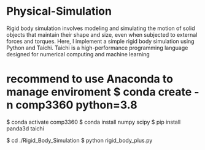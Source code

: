 # Physical-Simulation

Rigid body simulation involves modeling and simulating the motion of solid objects that maintain their shape and size, even when subjected to external forces and torques. Here, I implement a simple rigid body simulation using Python and Taichi. Taichi is a high-performance programming language designed for numerical computing and machine learning


# recommend to use Anaconda to manage enviroment $ conda create -n comp3360 python=3.8
$ conda activate comp3360
$ conda install numpy scipy
$ pip install panda3d taichi

$ cd ./Rigid_Body_Simulation
$ python rigid_body_plus.py
